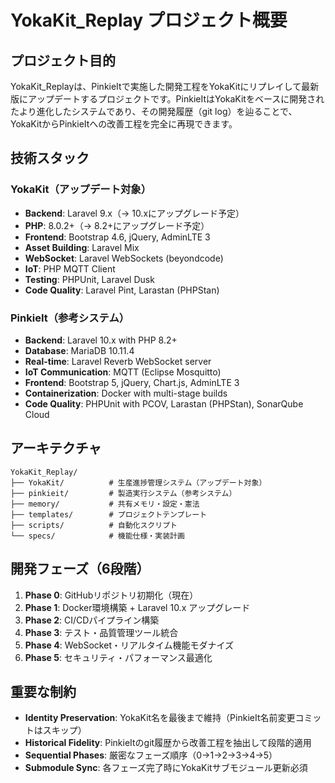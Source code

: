 # YokaKit_Replay プロジェクト概要

## プロジェクト目的
YokaKit_Replayは、PinkieItで実施した開発工程をYokaKitにリプレイして最新版にアップデートするプロジェクトです。PinkieItはYokaKitをベースに開発されたより進化したシステムであり、その開発履歴（git log）を辿ることで、YokaKitからPinkieItへの改善工程を完全に再現できます。

## 技術スタック

### YokaKit（アップデート対象）
- **Backend**: Laravel 9.x（→ 10.xにアップグレード予定）
- **PHP**: 8.0.2+（→ 8.2+にアップグレード予定）
- **Frontend**: Bootstrap 4.6, jQuery, AdminLTE 3
- **Asset Building**: Laravel Mix
- **WebSocket**: Laravel WebSockets (beyondcode)
- **IoT**: PHP MQTT Client
- **Testing**: PHPUnit, Laravel Dusk
- **Code Quality**: Laravel Pint, Larastan (PHPStan)

### PinkieIt（参考システム）
- **Backend**: Laravel 10.x with PHP 8.2+
- **Database**: MariaDB 10.11.4
- **Real-time**: Laravel Reverb WebSocket server
- **IoT Communication**: MQTT (Eclipse Mosquitto)
- **Frontend**: Bootstrap 5, jQuery, Chart.js, AdminLTE 3
- **Containerization**: Docker with multi-stage builds
- **Code Quality**: PHPUnit with PCOV, Larastan (PHPStan), SonarQube Cloud

## アーキテクチャ
```
YokaKit_Replay/
├── YokaKit/          # 生産進捗管理システム（アップデート対象）
├── pinkieit/         # 製造実行システム（参考システム）
├── memory/           # 共有メモリ・設定・憲法
├── templates/        # プロジェクトテンプレート
├── scripts/          # 自動化スクリプト
└── specs/            # 機能仕様・実装計画
```

## 開発フェーズ（6段階）
1. **Phase 0**: GitHubリポジトリ初期化（現在）
2. **Phase 1**: Docker環境構築 + Laravel 10.x アップグレード
3. **Phase 2**: CI/CDパイプライン構築
4. **Phase 3**: テスト・品質管理ツール統合
5. **Phase 4**: WebSocket・リアルタイム機能モダナイズ
6. **Phase 5**: セキュリティ・パフォーマンス最適化

## 重要な制約
- **Identity Preservation**: YokaKit名を最後まで維持（PinkieIt名前変更コミットはスキップ）
- **Historical Fidelity**: PinkieItのgit履歴から改善工程を抽出して段階的適用
- **Sequential Phases**: 厳密なフェーズ順序（0→1→2→3→4→5）
- **Submodule Sync**: 各フェーズ完了時にYokaKitサブモジュール更新必須